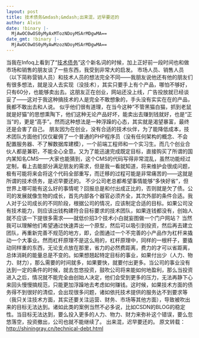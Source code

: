 ```yaml
---
layout: post
title: 技术债务&mdash;&mdash;出来混，迟早要还的
author: Alvin
date: !binary |-
  MjAwOC0wOS0yMyAxMTozNDoyMSArMDgwMA==
date_gmt: !binary |-
  MjAwOC0wOS0yMyAwMzozNDoyMSArMDgwMA==
---
```

当我在Infoq上看到了“<a href="http://www.infoq.com/cn/news/2008/08/tech-debt-wkshp">技术债务</a>”这个新名词的时候，加上正好前一段时间也和做市场和销售的朋友谈了一些东西，我受到非常大的启发。
市场人员、销售人员（以下简称营销人员）和技术人员的想法完全不同&mdash;&mdash;我朋友说他还有他的朋友们有很多想法，就是没人去实现（没技术），其实只要手上有个产品，哪怕不够好，只有60分，也能够卖出去。这朋友正在创业，网站还没上线，广告投放就已经谈妥了&mdash;&mdash;这对于我这种搞技术的人是完全不敢想象的，手头没有实实在在的产品，我都不敢出去和人说。
似乎他们很有道理，在当今这种“不管黑猫白猫，抓到老鼠就是好猫”的思想熏陶下，他们这种无论产品好坏，能卖出去赚到钱就好，也是“正当”的，更是“高手”。然而这种想法是一种浮躁的心态，其实就是渴望暴富，最终还是会害了自己。
朋友因为在创业，没有合适的技术伙伴，为了能降低成本，技术团队方面他们仅仅雇佣了一个普通的PHP程序员（没有任何架构的概念、不会配置服务器、不了解数据库建模），一个前端工程师和一个实习生。而几个创业合伙人都是兼职，不能全心全意。又为了能迅速完成既定目标，直接购买了所谓的国内某知名CMS&mdash;&mdash;大家也能猜到，这个CMS的代码写得非常混乱，虽然功能经过定制，看上去能部分满足朋友的需求，但是我一看就知道，将来维护会很成问题，极有可能将来会将这个代码全部重写，而迁移的过程可能是非常痛苦的&mdash;&mdash;这就是所谓的技术债务，是迟早要还的。
不少公司老总都希望事情能够“多快好省”，但世界上哪可能有这么好的事情呢？回报总是和付出成正比的，否则就是欠了债。公司的发展就像生物的成长，首先内部各个器官必须齐全，其次外部的条件合适。我人对于公司成长的不同阶段，根据公司的情况，应该制定合适的目标。如果公司没有技术能力，则应该出钱构建符合目标要求的技术团队，如果连钱都没有，创始人就不应该一下提很多需求&mdash;&mdash;就低价招3个技术小白就妄图做一个门户网站？
当然我可以理解他们希望通过快速弄出一个原型，然后可以吸引到投资，然后再去建立团队，再重新完善不规范的地方，即，企图通过一个不完善的小产品作为杠杆来撬动一个大事业。然而杠杆原理不是这么用的，杠杆原理中，同样的一根杆子，要撬动同样重的东西，无论支点放在那里，省力的必然费距离，费力的才可以省距离，总体消耗的能量总是不变的。如果想翘起特定目标的事业，如果付出少（人力、物力、财力），那么需要的时间就多，如果要快，就要付出更多。当公司的事业没有达到一定的条件的时候，就去忽悠投资，鼓吹公司将来能如何地盈利，那么当投资进入之后，情况就不能完全由创始人决定，他们会受到更多的压力，无法再静下心来回头慢慢搞规范，只能更加浮躁地去考虑如何赚钱。这时候，如果技术方面的债务得不到很好的清偿，会出现很多问题，诸如依托技术提供的服务达不到要求等（我只关注技术方面，其实还要关注运营、财务、市场等其他方面），导致被吹出来的目标无法达到。诸如此类的案例当然不必多说，比如CSDN的BLOG的稳定性。当目标无法达到，要么投入更多的人力、物力、财力来弥补这个错误，要么忽悠落空，投资撤出，公司也就不能继续了。
出来混，迟早要还的。
原文转载：<a href="http://shiningray.cn/technical-debt.html">http://shiningray.cn/technical-debt.html</a>
